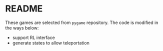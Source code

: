 # README

These games are selected from `pygame` repository. The code is modified in the ways below:

* support RL interface
* generate states to allow teleportation
